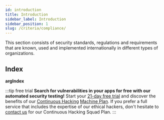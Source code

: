 ```yaml
---
id: introduction
title: Introduction
sidebar_label: Introduction
sidebar_position: 1
slug: /criteria/compliance/
---
```


<head>
  <title>Compliance | Criteria | Fluid Attacks Documentation</title>
</head>

This section consists of security standards,
regulations and requirements that are known,
used and implemented internationally
in different types of organizations.

## Index

__argIndex__

:::tip free trial
**Search for vulnerabilities in your apps for free
with our automated security testing!**
Start your [21-day free trial](https://fluidattacks.com/free-trial/)
and discover the benefits of our [Continuous Hacking](https://fluidattacks.com/services/continuous-hacking/)
[Machine Plan](https://fluidattacks.com/plans/).
If you prefer a full service
that includes the expertise of our ethical hackers,
don't hesitate to [contact us](https://fluidattacks.com/contact-us/)
for our Continuous Hacking Squad Plan.
:::

